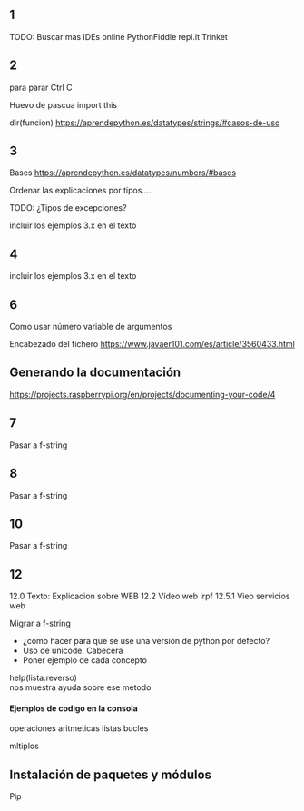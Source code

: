 ## 1

TODO: Buscar mas IDEs online
PythonFiddle
repl.it
Trinket

## 2 
para parar
    Ctrl C

Huevo de pascua 
import this

dir(funcion)  https://aprendepython.es/datatypes/strings/#casos-de-uso

## 3

Bases https://aprendepython.es/datatypes/numbers/#bases

Ordenar las explicaciones por tipos....


TODO: ¿Tipos de excepciones?

incluir los ejemplos 3.x en el texto

## 4

incluir los ejemplos 3.x en el texto 

## 6

Como usar número variable de argumentos

Encabezado del fichero 
https://www.javaer101.com/es/article/3560433.html



## Generando la documentación 
https://projects.raspberrypi.org/en/projects/documenting-your-code/4

## 7

Pasar a f-string

## 8

Pasar a f-string

## 10 

Pasar a f-string


## 12
12.0 Texto: Explicacion sobre WEB
12.2 Vídeo web irpf
12.5.1 Vieo servicios web

Migrar a f-string

* ¿cómo hacer para que se use una versión de python por defecto?
* Uso de unicode. Cabecera
* Poner ejemplo de cada concepto


help(lista.reverso)  
nos muestra ayuda sobre ese metodo


#### Ejemplos de codigo en la consola

operaciones aritmeticas
listas
bucles

mltiplos


## Instalación de paquetes y módulos

Pip


